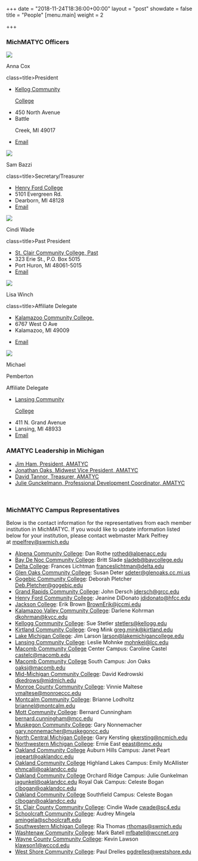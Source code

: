 +++
date = "2018-11-24T18:36:00+00:00"
layout = "post"
showdate = false
title = "People"
[menu.main]
weight = 2

+++
### MichMATYC Officers

<div class=leadership-wrap>

<div class=leadership-card>

<div class=leadership-card-head><img class=leadership src=/uploads/placeholder.png> <p class=name>Anna Cox<p

class=title>President</div>

<div class=contact-wrap>

<ul class=fa-ul>

<li><i class="fa-li fa fas fa-home"></i><a href=[http://www.kellogg.edu/](http://www.kellogg.edu/ "http://www.kellogg.edu/") target=_blank> Kellog Community

 College</a>

<li><i class="fa-li fa-address-card far"></i>450 North Avenue<li><i class="fa-li fa-address-card far"></i>Battle

 Creek, MI 49017<li><i class="fa-li fa fas fa-envelope"></i><a href="mailto:coxa@kellogg.edu?Subject=MichMATYC">Email</a>

</ul>

</div>

</div>

<div class=leadership-card>

<div class=leadership-card-head><img class=leadership src=/uploads/placeholder.png> <p class=name>Sam Bazzi<p

class=title>Secretary/Treasurer</div>

<div class=contact-wrap>

<ul class=fa-ul>

<li><i class="fa-li fa fas fa-home"></i><a href=[https://www.hfcc.edu/](https://www.hfcc.edu/ "https://www.hfcc.edu/") target=_blank> Henry Ford College</a>

<li><i class="fa-li fa-address-card far"></i>5101 Evergreen Rd.<li><i class="fa-li fa-address-card far"></i>Dearborn, MI 48128

<li><i class="fa-li fa fas fa-envelope"></i><a href="mailto:sbazzi@hfcc.edu?Subject=MichMATYC">Email</a>

</ul>

</div>

</div>

<div class=leadership-card>

<div class=leadership-card-head><img class=leadership src=/uploads/placeholder.png> <p class=name>Cindi Wade<p

class=title>Past President</div>

<div class=contact-wrap>

<ul class=fa-ul>

<li><i class="fa-li fa fas fa-home"></i><a href=[https://www.sc4.edu/](https://www.sc4.edu/ "https://www.sc4.edu/") target=_blank> St. Clair Community College, Past</a>

<li><i class="fa-li fa-address-card far"></i>323 Erie St., P.O. Box 5015<li><i class="fa-li fa-address-card far"></i>Port Huron, MI 48061-5015

<li><i class="fa-li fa fas fa-envelope"></i><a href="mailto:cwade@sc4.edu?Subject=MichMATYC">Email</a>

</ul>

</div>

</div>

<div class=leadership-card>

<div class=leadership-card-head><img class=leadership src=/uploads/placeholder.png> <p class=name>Lisa Winch<p

class=title>Affiliate Delegate</div>

<div class=contact-wrap>

<ul class=fa-ul>

<li><i class="fa-li fa fas fa-home"></i><a href=[https://www.kvcc.edu/](https://www.kvcc.edu/ "https://www.kvcc.edu/") target=_blank> Kalamazoo Community College, </a>

<li><i class="fa-li fa-address-card far"></i>6767 West O Ave<li><i class="fa-li fa-address-card far"></i>Kalamazoo, MI 49009<li>

<i class="fa-li fa fas fa-envelope"></i><a href="mailto:lwinch@kvcc.edu?Subject=MichMATYC">Email</a>

</ul>

</div>

</div>

<div class=leadership-card>

<div class=leadership-card-head><img class=leadership src=/uploads/placeholder.png> <p class=name>Michael </p> <p class=name style="margin-top:0;">Pemberton</p>

<p class=title>Affiliate Delegate</div>

<div class=contact-wrap>

<ul class=fa-ul>

<li><i class="fa-li fa fas fa-home"></i><a href=[https://www.lcc.edu/](https://www.lcc.edu/ "https://www.lcc.edu/") target=_blank> Lansing Community

 College</a>

<li><i class="fa-li fa-address-card far"></i>411 N. Grand Avenue<li><i class="fa-li fa-address-card far"></i>Lansing, MI 48933

<li><i class="fa-li fa fas fa-envelope"></i><a href="mailto:pembertm@lcc.edu?Subject=MichMATYC">Email</a>

</ul>

</div>

</div>

</div>

### AMATYC Leadership in Michigan

* [Jim Ham, President, AMATYC](mailto:jaham1729@gmail.com)
* [Jonathan Oaks, Midwest Vice President, AMATYC](mailto:oaksj@macomb.edu)
* [David Tannor, Treasurer, AMATYC](mailto:davetannor@gmail.com)
* [Julie Gunckelmann, Professional Development Coordinator, AMATYC](mailto:jagunkel@oaklandcc.edu)

<br/>

### MichMATYC Campus Representatives

Below is the contact information for the representatives from each member institution in MichMATYC. If you would like to update information listed below for your institution, please contact webmaster Mark Pelfrey at [mpelfrey@swmich.edu](mailto:mpelfrey@swmich.edu)

* [Alpena Community College](http://www.alpenacc.edu/): Dan Rothe [rothed@alpenacc.edu](mailto:rothed@alpenacc.edu)
* [Bay De Noc Community College](http://www.baycollege.edu/): Britt Slade  [sladeb@baycollege.edu](mailto:sladeb@baycollege.edu)
* [Delta College](http://www.delta.edu/): Frances Lichtman  [franceslichtman@delta.edu](mailto:franceslichtman@delta.edu)
* [Glen Oaks Community College](http://www.glenoaks.cc.mi.us/): Susan Deter [sdeter@glenoaks.cc.mi.us](mailto:sdeter@glenoaks.cc.mi.us)
* [Gogebic Community College](http://www.gogebic.cc.mi.us/): Deborah Pletcher [Deb.Pletcher@gogebic.edu](mailto:Deb.Pletcher@gogebic.edu)
* [Grand Rapids Community College](http://www.grcc.edu/): John Dersch [jdersch@grcc.edu](mailto:jdersch@grcc.edu)
* [Henry Ford Community College](http://www.henryford.cc.mi.us/): Jeanine DiDonato [jdidonato@hfcc.edu](mailto:jdidonato@hfcc.edu)
* [Jackson College](http://www.jccmi.edu/): Erik Brown [BrownErik@jccmi.edu](mailto:BrownErik@jccmi.edu)
* [Kalamazoo Valley Community College](http://www.kvcc.edu/): Darlene Kohrman [dkohrman@kvcc.edu](mailto:dkohrman@kvcc.edu)
* [Kellogg Community College](http://www.kellogg.edu/): Sue Stetler [stetlers@kellogg.edu](mailto:stetlers@kellogg.edu)
* [Kirtland Community College](http://www.kirtland.edu/): Greg Mink [greg.mink@kirtland.edu](mailto:greg.mink@kirtland.edu)
* [Lake Michigan College](http://www.lakemichigancollege.edu/): Jim Larson [larson@lakemichigancollege.edu](mailto:larson@lakemichigancollege.edu)
* [Lansing Community College](http://www.lcc.edu/): Leslie Mohnke [mohnkel@lcc.edu](mailto:mohnkel@lcc.edu)
* [Macomb Community College](http://www.macomb.edu/) Center Campus: Caroline Castel [castelc@macomb.edu](mailto:castelc@macomb.edu)
* [Macomb Community College](http://www.macomb.edu/) South Campus: Jon Oaks [oaksj@macomb.edu](mailto:oaksj@macomb.edu)
* [Mid-Michigan Community College](http://www.midmich.cc.mi.us/): David Kedrowski [dkedrows@midmich.edu](mailto:dkedrows@midmich.edudkedrows@midmich.edu)
* [Monroe County Community College](http://www.monroeccc.edu/): Vinnie Maltese [vmaltese@monroeccc.edu](mailto:vmaltese@monroeccc.edu)
* [Montcalm Community College](http://www.montcalm.edu/): Brianne Lodholtz briannel@montcalm.edu
* [Mott Community College](http://www.mcc.edu/): Bernard Cunningham [bernard.cunningham@mcc.edu](mailto:bernard.cunninghamp@mcc.edu)
* [Muskegon Community College](http://www.muskegon.cc.mi.us/): Gary Nonnemacher [gary.nonnemacher@muskegoncc.edu](mailto:Gary.Nonnemacher@muskegoncc.edu)
* [North Central Michigan College](http://www.ncmc.cc.mi.us/): Gary Kersting [gkersting@ncmich.edu](mailto:gkers@ncmich.edu)
* [Northwestern Michigan College](http://www.nmc.edu/): Ernie East [eeast@nmc.edu](mailto:eeast@nmc.edu)
* [Oakland Community College](http://www.oaklandcc.edu/) Auburn Hills Campus: Janet Peart [jepeart@oaklandcc.edu](mailto:jepeart@oaklandcc.edu)
* [Oakland Community College](http://www.oaklandcc.edu/) Highland Lakes Campus: Emily McAllister [ehmcalli@oaklandcc.edu](mailto:ehmcalli@oaklandcc.edu "blocked::mailto:ehmcalli@oaklandcc.edu")
* [Oakland Community College](http://www.oaklandcc.edu/) Orchard Ridge Campus: Julie Gunkelman [jagunkel@oaklandcc.edu](mailto:jagunkel@oaklandcc.edu) Royal Oak Campus: Celeste Bogan [clbogan@oaklandcc.edu](mailto:clbogan@oaklandcc.edu)
* [Oakland Community College](http://www.oaklandcc.edu/) Southfield Campus: Celeste Bogan [clbogan@oaklandcc.edu](mailto:clbogan@oaklandcc.edu)
* [St. Clair County Community College](http://www.sc4.edu/): Cindie Wade [cwade@s](mailto:cwade@sc4.edu)[c4.edu](mailto:cwade@stclair.cc.mi.us)
* [Schoolcraft Community College](http://www.schoolcraft.edu/): Audrey Mingela [amingela@schoolcraft.edu](mailto:amingela@schoolcraft.edu)
* [Southwestern Michigan College](http://www.swmich.edu/): Ria Thomas [rthomas@swmich.edu](mailto:rthomas@swmich.edu)
* [Washtenaw Community College](http://www.washtenaw.cc.mi.us/): Mark Batell [mfbatell@wccnet.org](mailto:mfbatell@wccnet.org)
* [Wayne County Community College](http://www.wcccd.edu/): Kevin Lawson [klawson1@wcccd.edu](mailto:klawson1@wcccd.edu "blocked::mailto:klawson1@wcccd.edu")
* [West Shore Community College](http://www.westshore.edu/): Paul Drelles [pgdrelles@westshore.edu](mailto:pgdrelles@westshore.edu)